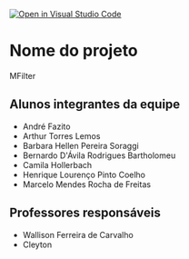 [![Open in Visual Studio Code](https://classroom.github.com/assets/open-in-vscode-c66648af7eb3fe8bc4f294546bfd86ef473780cde1dea487d3c4ff354943c9ae.svg)](https://classroom.github.com/online_ide?assignment_repo_id=7700588&assignment_repo_type=AssignmentRepo)
# Nome do projeto
MFilter

## Alunos integrantes da equipe

* André Fazito
* Arthur Torres Lemos
* Barbara Hellen Pereira Soraggi
* Bernardo D'Ávila Rodrigues Bartholomeu
* Camila Hollerbach
* Henrique Lourenço Pinto Coelho
* Marcelo Mendes Rocha de Freitas

## Professores responsáveis

* Wallison Ferreira de Carvalho
* Cleyton


